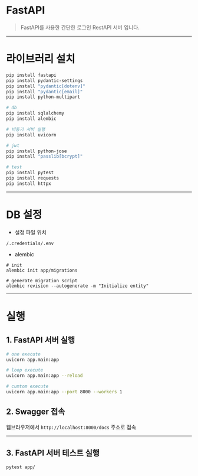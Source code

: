 # FastAPI

> FastAPI를 사용한 간단한 로그인 RestAPI 서버 입니다.


---


# 라이브러리 설치

```bash
pip install fastapi
pip install pydantic-settings
pip install "pydantic[dotenv]"
pip install "pydantic[email]"
pip install python-multipart

# db
pip install sqlalchemy
pip install alembic

# 비동기 서버 실행
pip install uvicorn

# jwt
pip install python-jose
pip install "passlib[bcrypt]"

# test
pip install pytest
pip install requests
pip install httpx
```


---

# DB 설정

- 설정 파일 위치
```
/.credentials/.env
```

- alembic
```
# init
alembic init app/migrations

# generate migration script
alembic revision --autogenerate -m "Initialize entity"
```



---

# 실행

## 1. FastAPI 서버 실행

```bash
# one execute
uvicorn app.main:app

# loop execute
uvicorn app.main:app --reload

# cumtom execute
uvicorn app.main:app --port 8000 --workers 1
```

## 2. Swagger 접속

웹브라우저에서 `http://localhost:8000/docs` 주소로 접속


---

## 3. FastAPI 서버 테스트 실행

```bash
pytest app/
```
